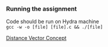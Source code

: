 ### Running the assignment
Code should be run on Hydra machine  
`gcc -w -o [file] [file].c && ./[file]`

[Distance Vector Concept](https://www.youtube.com/watch?v=onn633DxR9c)

